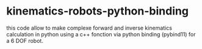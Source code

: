 # kinematics-robots-python-binding
this code allow to make complexe forward and inverse kinematics calculation in python using a c++ fonction via python binding (pybind11) for a 6 DOF robot. 
